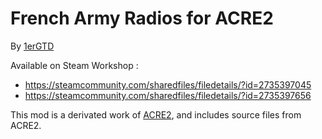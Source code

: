 # French Army Radios for ACRE2
By [1erGTD](https://www.1ergtd-reality.fr/)

Available on Steam Workshop :
- https://steamcommunity.com/sharedfiles/filedetails/?id=2735397045
- https://steamcommunity.com/sharedfiles/filedetails/?id=2735397656

This mod is a derivated work of [ACRE2](https://github.com/IDI-Systems/acre2), and includes source files from ACRE2.
